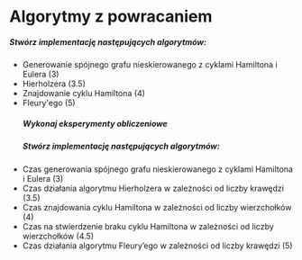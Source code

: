# **Algorytmy z powracaniem**

##### Stwórz implementację następujących algorytmów:
- Generowanie spójnego grafu nieskierowanego z cyklami Hamiltona i Eulera (3)
- Hierholzera (3.5)
- Znajdowanie cyklu Hamiltona (4)
- Fleury'ego (5)
  ##### Wykonaj eksperymenty obliczeniowe
  ##### Stwórz implementację następujących algorytmów:
- Czas generowania spójnego grafu nieskierowanego z cyklami Hamiltona i Eulera (3)
- Czas działania algorytmu Hierholzera w zależności od liczby krawędzi (3.5)
- Czas znajdowania cyklu Hamiltona w zależności od liczby wierzchołków (4)
- Czas na stwierdzenie braku cyklu Hamiltona w zależności od liczby wierzchołków (4.5)
- Czas działania algorytmu Fleury’ego w zależności od liczby krawędzi (5) 